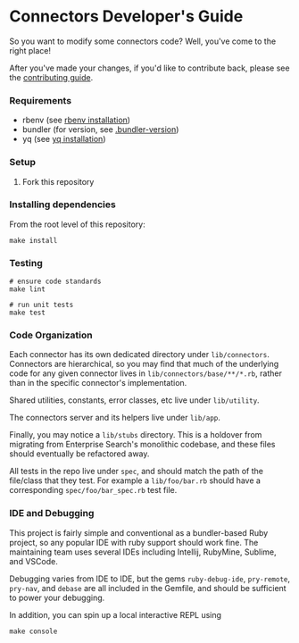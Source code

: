 # Connectors Developer's Guide

So you want to modify some connectors code? Well, you've come to the right place!

After you've made your changes, if you'd like to contribute back, please see the [contributing guide](./CONTRIBUTING.md).

### Requirements
- rbenv (see [rbenv installation](https://github.com/rbenv/rbenv#installation))
- bundler (for version, see [.bundler-version](./.bundler-version))
- yq (see [yq installation](https://github.com/mikefarah/yq#install))

### Setup
1. Fork this repository

### Installing dependencies

From the root level of this repository:

```shell
make install
```

### Testing
```shell
# ensure code standards
make lint

# run unit tests
make test
```

### Code Organization

Each connector has its own dedicated directory under `lib/connectors`. Connectors are hierarchical, so you may find that much of the underlying code for any given connector lives in `lib/connectors/base/**/*.rb`, rather than in the specific connector's implementation.

Shared utilities, constants, error classes, etc live under `lib/utility`.

The connectors server and its helpers live under `lib/app`.

Finally, you may notice a `lib/stubs` directory. This is a holdover from migrating from Enterprise Search's monolithic codebase, and these files should eventually be refactored away.

All tests in the repo live under `spec`, and should match the path of the file/class that they test. For example a `lib/foo/bar.rb` should have a corresponding `spec/foo/bar_spec.rb` test file.

### IDE and Debugging

This project is fairly simple and conventional as a bundler-based Ruby project, so any popular IDE with ruby support should work fine. The maintaining team uses several IDEs including Intellij, RubyMine, Sublime, and VSCode.

Debugging varies from IDE to IDE, but the gems `ruby-debug-ide`, `pry-remote`, `pry-nav`, and `debase` are all included in the Gemfile, and should be sufficient to power your debugging.

In addition, you can spin up a local interactive REPL using
```shell
make console
```
